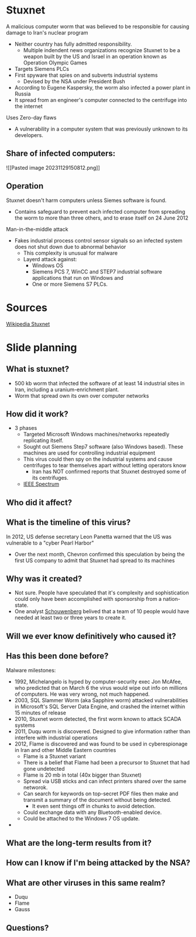 # Stuxnet
A malicious computer worm that was believed to be responsible for causing damage to Iran's nuclear program
- Neither country has fully admitted responsibility.
	- Multiple indendent news organizations recognize Stuxnet to be a weapon built by the US and Israel in an operation known as Operation Olympic Games
- Targets Siemens PLCs
- First spyware that spies on and subverts industrial systems
	- Devised by the NSA under President Bush
- According to Eugene Kaspersky, the worm also infected a power plant in Russia
- It spread from an engineer's computer connected to the centrifuge into the internet

Uses Zero-day flaws
- A vulnerability in a computer system that was previously unknown to its developers. 


## Share of infected computers:
![[Pasted image 20231129150812.png]]
## Operation
Stuxnet doesn't harm computers unless Siemes software is found. 
- Contains safeguard to prevent each infected computer from spreading the worm to more than three others, and to erase itself on 24 June 2012

Man-in-the-middle attack
- Fakes industrial process control sensor signals so an infected system does not shut down due to abnormal behavior
	- This complexity is unusual for malware
	- Layerd attack against:
		- Windows OS
		- Siemens PCS 7, WinCC and STEP7 industrial software applications that run on Windows and
		- One or more Siemens S7 PLCs.


# Sources
[Wikipedia Stuxnet](https://en.wikipedia.org/wiki/Stuxnet)



# Slide planning
## What is stuxnet?
- 500 kb worm that infected the software of at least 14 industrial sites in Iran, including a uranium-enrichment plant. 
- Worm that spread own its own over computer networks
## How did it work?
- 3 phases
	- Targeted Microsoft Windows machines/networks repeatedly replicating itself.
	- Sought out Siemens Step7 software (also Windows based). These machines are used for controlling industrial equipment
	 - This virus could then spy on the industrial systems and cause centrifuges to tear themselves apart without letting operators know
		 - Iran has NOT confirmed reports that Stuxnet destroyed some of its centrifuges. 
	- [IEEE Spectrum](https://spectrum.ieee.org/the-real-story-of-stuxnet)
## Who did it affect?
## What is the timeline of this virus?
In 2012, US defense secretary Leon Panetta warned that the US was vulnerable to a "cyber Pearl Harbor"
- Over the next month, Chevron confirmed this speculation by being the first US company to admit that Stuxnet had spread to its machines
## Why was it created?
- Not sure. People have speculated that it's complexity and sophistication could only have been accomplished with sponsorship from a nation-state. 
- One analyst [Schouwenberg](https://spectrum.ieee.org/the-real-story-of-stuxnet) belived that a team of 10 people would have needed at least two or three years to create it. 
## Will we ever know definitively who caused it?
## Has this been done before?
Malware milestones:
- 1992, Michelangelo is hyped by computer-security exec Jon McAfee, who predicted that on March 6 the virus would wipe out info on millions of computers. He was very wrong, not much happened.
- 2003, SQL Slammer Worm (aka Sapphire worm) attacked vulnerabilities in Microsoft's SQL Server Data Engine, and crashed the internet within 15 minutes of release
- 2010, Stuxnet worm detected, the first worm known to attack SCADA systems
- 2011, Duqu worm is discovered. Designed to give information rather than interfere with industrial operations
- 2012, Flame is discovered and was found to be used in cyberespionage in Iran and other Middle Eastern countries
	- Flame is a Stuxnet variant
	- There is a belief that Flame had been a precursor to Stuxnet that had gone undetected
	- Flame is 20 mb in total (40x bigger than Stuxnet)
	- Spread via USB sticks and can infect printers shared over the same networok. 
	- Can search for keywords on top-secret PDF files then make and transmit a summary of the document without being detected.
		- It even sent things off in chunks to avoid detection. 
	- Could exchange data with any Bluetooth-enabled device. 
	- Could be attached to the Windows 7 OS update. 
- 
## What are the long-term results from it?
## How can I know if I'm being attacked by the NSA?
## What are other viruses in this same realm?
- Duqu
- Flame
- Gauss
## Questions?